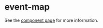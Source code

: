 event-map
================

See the [component page](http://robdodson.github.io/event-map) for more information.
